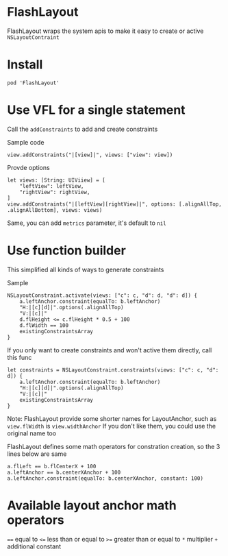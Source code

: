 # FlashLayout
FlashLayout wraps the system apis to make it easy to create or active `NSLayoutContraint`

# Install
`pod 'FlashLayout'`

# Use VFL for a single statement
Call the `addConstraints` to add and create constraints

Sample code
```
view.addConstraints("|[view]|", views: ["view": view])
```
Provde options
```
let views: [String: UIViiew] = [
    "leftView": leftView,
    "rightView": rightView,
]
view.addConstraints("|[leftView][rightView]|", options: [.alignAllTop, .alignAllBottom], views: views)

```
Same, you can add `metrics` parameter, it's default to `nil`

# Use function builder
This simplified all kinds of ways to generate constraints

Sample
```
NSLayoutConstraint.activate(views: ["c": c, "d": d, "d": d]) {
    a.leftAnchor.constraint(equalTo: b.leftAnchor)
    "H:|[c][d]|".options(.alignAllTop)
    "V:|[c]|"
    d.flHeight <= c.flHeight * 0.5 + 100
    d.flWidth == 100
    existingConstraintsArray
}
```

If you only want to create constraints and won't active them directly, call this func
```
let constraints = NSLayoutConstraint.constraints(views: ["c": c, "d": d]) {
    a.leftAnchor.constraint(equalTo: b.leftAnchor)
    "H:|[c][d]|".options(.alignAllTop)
    "V:|[c]|"
    existingConstraintsArray
}
```

Note: FlashLayout provide some shorter names for LayoutAnchor, such as `view.flWidth` is `view.widthAnchor`
If you don't like them, you could use the original name too

FlashLayout defines some math operators for constration creation, so the 3 lines below are same
```
a.flLeft == b.flCenterX + 100
a.leftAnchor == b.centerXAnchor + 100
a.leftAnchor.constraint(equalTo: b.centerXAnchor, constant: 100)
```

# Available layout anchor math operators
`==` equal to
`<=` less than or equal to
`>=` greater than or equal to
`*`  multiplier
`+`  additional constant


